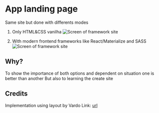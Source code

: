 # App landing page

Same site but done with differents modes
1. Only HTML&CSS vanilha
![](framework/screen.png "Screen of framework site")

2. With modern frontend frameworks like React/Materialize and SASS
![](vanilha/screen.png "Screen of framework site")

## Why?

To show the importance of both options and dependent on situation one is better than another
But also to learning the create site

## Credits
Implementation using layout by Vardo 
Link: [url](https://www.uplabs.com/posts/carabobo-material-design-landing-page)
